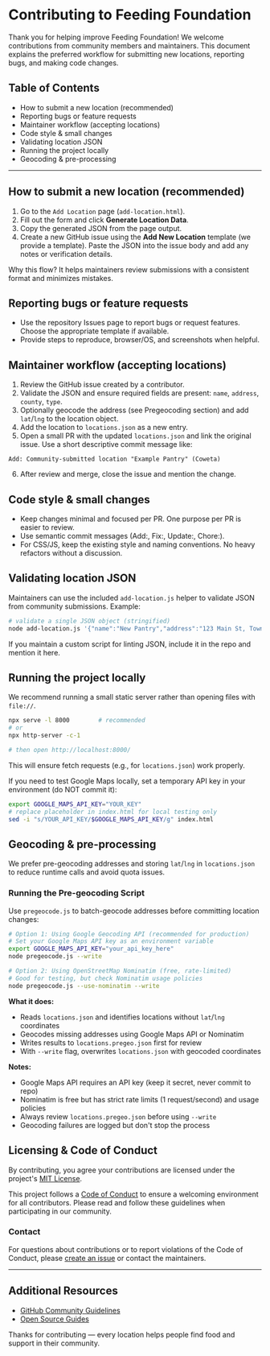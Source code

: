 # Contributing to Feeding Foundation

Thank you for helping improve Feeding Foundation! We welcome contributions from community members and maintainers. This document explains the preferred workflow for submitting new locations, reporting bugs, and making code changes.

## Table of Contents

- How to submit a new location (recommended)
- Reporting bugs or feature requests
- Maintainer workflow (accepting locations)
- Code style & small changes
- Validating location JSON
- Running the project locally
- Geocoding & pre-processing

---

## How to submit a new location (recommended)

1. Go to the `Add Location` page (`add-location.html`).
2. Fill out the form and click **Generate Location Data**.
3. Copy the generated JSON from the page output.
4. Create a new GitHub issue using the **Add New Location** template (we provide a template). Paste the JSON into the issue body and add any notes or verification details.

Why this flow? It helps maintainers review submissions with a consistent format and minimizes mistakes.

## Reporting bugs or feature requests

- Use the repository Issues page to report bugs or request features. Choose the appropriate template if available.
- Provide steps to reproduce, browser/OS, and screenshots when helpful.

## Maintainer workflow (accepting locations)

1. Review the GitHub issue created by a contributor.
2. Validate the JSON and ensure required fields are present: `name`, `address`, `county`, `type`.
3. Optionally geocode the address (see Pregeocoding section) and add `lat`/`lng` to the location object.
4. Add the location to `locations.json` as a new entry.
5. Open a small PR with the updated `locations.json` and link the original issue. Use a short descriptive commit message like:

```
Add: Community-submitted location "Example Pantry" (Coweta)
```

6. After review and merge, close the issue and mention the change.

## Code style & small changes

- Keep changes minimal and focused per PR. One purpose per PR is easier to review.
- Use semantic commit messages (Add:, Fix:, Update:, Chore:).
- For CSS/JS, keep the existing style and naming conventions. No heavy refactors without a discussion.

## Validating location JSON

Maintainers can use the included `add-location.js` helper to validate JSON from community submissions. Example:

```bash
# validate a single JSON object (stringified)
node add-location.js '{"name":"New Pantry","address":"123 Main St, Town, GA","county":"Coweta","type":"Food Bank","description":"Open Wed 10-2"}'
```

If you maintain a custom script for linting JSON, include it in the repo and mention it here.

## Running the project locally

We recommend running a small static server rather than opening files with `file://`.

```bash
npx serve -l 8000        # recommended
# or
npx http-server -c-1

# then open http://localhost:8000/
```

This will ensure fetch requests (e.g., for `locations.json`) work properly.

If you need to test Google Maps locally, set a temporary API key in your environment (do NOT commit it):

```bash
export GOOGLE_MAPS_API_KEY="YOUR_KEY"
# replace placeholder in index.html for local testing only
sed -i "s/YOUR_API_KEY/$GOOGLE_MAPS_API_KEY/g" index.html
```

## Geocoding & pre-processing

We prefer pre-geocoding addresses and storing `lat`/`lng` in `locations.json` to reduce runtime calls and avoid quota issues.

### Running the Pre-geocoding Script

Use `pregeocode.js` to batch-geocode addresses before committing location changes:

```bash
# Option 1: Using Google Geocoding API (recommended for production)
# Set your Google Maps API key as an environment variable
export GOOGLE_MAPS_API_KEY="your_api_key_here"
node pregeocode.js --write

# Option 2: Using OpenStreetMap Nominatim (free, rate-limited)
# Good for testing, but check Nominatim usage policies
node pregeocode.js --use-nominatim --write
```

**What it does:**
- Reads `locations.json` and identifies locations without `lat`/`lng` coordinates
- Geocodes missing addresses using Google Maps API or Nominatim
- Writes results to `locations.pregeo.json` first for review
- With `--write` flag, overwrites `locations.json` with geocoded coordinates

**Notes:**
- Google Maps API requires an API key (keep it secret, never commit to repo)
- Nominatim is free but has strict rate limits (1 request/second) and usage policies
- Always review `locations.pregeo.json` before using `--write`
- Geocoding failures are logged but don't stop the process

## Licensing & Code of Conduct

By contributing, you agree your contributions are licensed under the project's [MIT License](LICENSE).

This project follows a [Code of Conduct](CODE_OF_CONDUCT.md) to ensure a welcoming environment for all contributors. Please read and follow these guidelines when participating in our community.

### Contact

For questions about contributions or to report violations of the Code of Conduct, please [create an issue](https://github.com/therobbiedavis/Feeding-Foundation/issues) or contact the maintainers.

---

## Additional Resources

- [GitHub Community Guidelines](https://docs.github.com/en/github/site-policy/github-community-guidelines)
- [Open Source Guides](https://opensource.guide/)

Thanks for contributing — every location helps people find food and support in their community.
